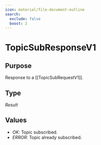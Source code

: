 ```yaml
---
icon: material/file-document-outline
search:
  exclude: false
  boost: 2
---
```


# TopicSubResponseV1

## Purpose

<!-- --8<-- [start:purpose] -->
Response to a [[TopicSubRequestV1]].
<!-- --8<-- [end:purpose] -->

## Type

<!-- --8<-- [start:type] -->
<div class="type" markdown>

*Result*

</div>
<!-- --8<-- [end:type] -->

## Values

- *OK*: Topic subscribed.
- *ERROR*: Topic already subscribed.
